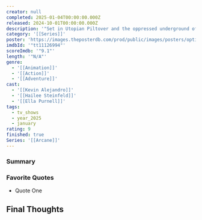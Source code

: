 ```yaml
---
creator: null
completed: 2025-01-04T00:00:00.000Z
released: 2024-10-01T00:00:00.000Z
description: '"Set in Utopian Piltover and the oppressed underground of Zaun, the story follows the origins of two iconic League of Legends champions and the power that will tear them apart."'
category: '[[Series]]'
poster: 'https://images.theposterdb.com/prod/public/images/posters/optimized/shows/1286780/season_2/o2Hhl8bEBGjUQJ1Thla7qD0lr00rmQzoTXc1IVix.webp'
imdbId: '"tt11126994"'
scoreImdb: '"9.1"'
length: '"N/A"'
genre:
  - '[[Animation]]'
  - '[[Action]]'
  - '[[Adventure]]'
cast:
  - '[[Kevin Alejandro]]'
  - '[[Hailee Steinfeld]]'
  - '[[Ella Purnell]]'
tags:
  - tv_shows
  - year_2025
  - january
rating: 9
finished: true
Series: '[[Arcane]]'
---
```



### Summary

### Favorite Quotes

- Quote One

## Final Thoughts

